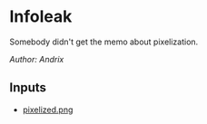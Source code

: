 # Infoleak

Somebody didn't get the memo about pixelization.

*Author: Andrix*

## Inputs
- [pixelized.png](input/pixelized.png)

